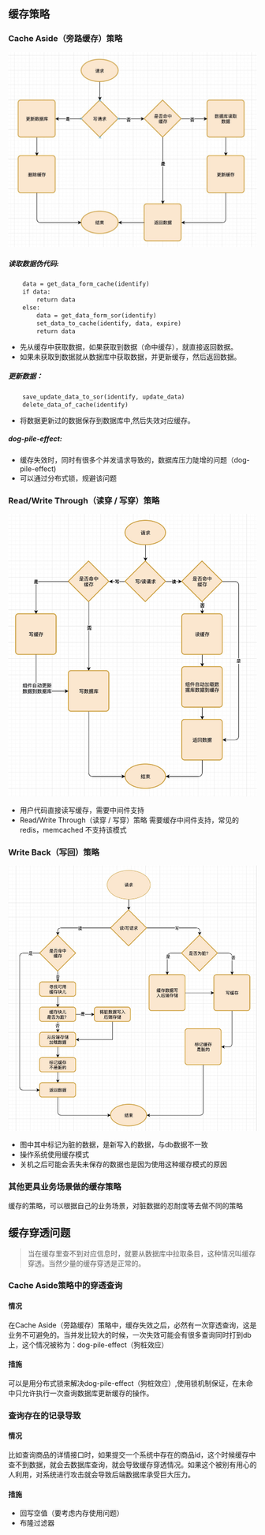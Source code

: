 ## 缓存策略
### Cache Aside（旁路缓存）策略

![Cache Aside](./image/cache_aside.jpg)


##### 读取数据伪代码:
```
    data = get_data_form_cache(identify)
    if data:
        return data
    else:
        data = get_data_form_sor(identify)
        set_data_to_cache(identify, data, expire)
        return data
```
* 先从缓存中获取数据，如果获取到数据（命中缓存），就直接返回数据。
* 如果未获取到数据就从数据库中获取数据，并更新缓存，然后返回数据。

##### 更新数据：
```
    save_update_data_to_sor(identify, update_data)
    delete_data_of_cache(identify)
```
* 将数据更新过的数据保存到数据库中,然后失效对应缓存。

##### dog-pile-effect:
* 缓存失效时，同时有很多个并发请求导致的，数据库压力陡增的问题（dog-pile-effect)
* 可以通过分布式锁，规避该问题

### Read/Write Through（读穿 / 写穿）策略

![Read/Write Through](./image/read_write_through.jpg)

* 用户代码直接读写缓存，需要中间件支持
* Read/Write Through（读穿 / 写穿）策略 需要缓存中间件支持，常见的redis，memcached 不支持该模式


### Write Back（写回）策略

![Read/Write Through](./image/write_back.jpg)

* 图中其中标记为脏的数据，是新写入的数据，与db数据不一致
* 操作系统使用缓存模式
* 关机之后可能会丢失未保存的数据也是因为使用这种缓存模式的原因


### 其他更具业务场景做的缓存策略
缓存的策略，可以根据自己的业务场景，对脏数据的忍耐度等去做不同的策略

## 缓存穿透问题
>当在缓存里查不到对应信息时，就要从数据库中拉取条目，这种情况叫缓存穿透。当然少量的缓存穿透是正常的。

### Cache Aside策略中的穿透查询
#### 情况
在Cache Aside（旁路缓存）策略中，缓存失效之后，必然有一次穿透查询，这是业务不可避免的。当并发比较大的时候，一次失效可能会有很多查询同时打到db上，这个情况被称为：dog-pile-effect（狗桩效应）

#### 措施
可以是用分布式锁来解决dog-pile-effect（狗桩效应）,使用锁机制保证，在未命中只允许执行一次查询数据库更新缓存的操作。



### 查询存在的记录导致
#### 情况
比如查询商品的详情接口时，如果提交一个系统中存在的商品id，这个时候缓存中查不到数据，就会去数据库查询，就会导致缓存穿透情况。如果这个被别有用心的人利用，对系统进行攻击就会导致后端数据库承受巨大压力。

#### 措施

* 回写空值（要考虑内存使用问题）
* 布隆过滤器


